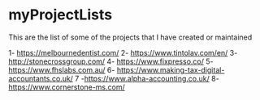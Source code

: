 # myProjectLists

This are the list of some of the projects that I have created or maintained

1- https://melbournedentist.com/
2- https://www.tintolav.com/en/
3- http://stonecrossgroup.com/
4- https://www.fixpresso.co/
5- https://www.fhslabs.com.au/
6- https://www.making-tax-digital-accountants.co.uk/
7 -https://www.alpha-accounting.co.uk/
8- https://www.cornerstone-ms.com/
